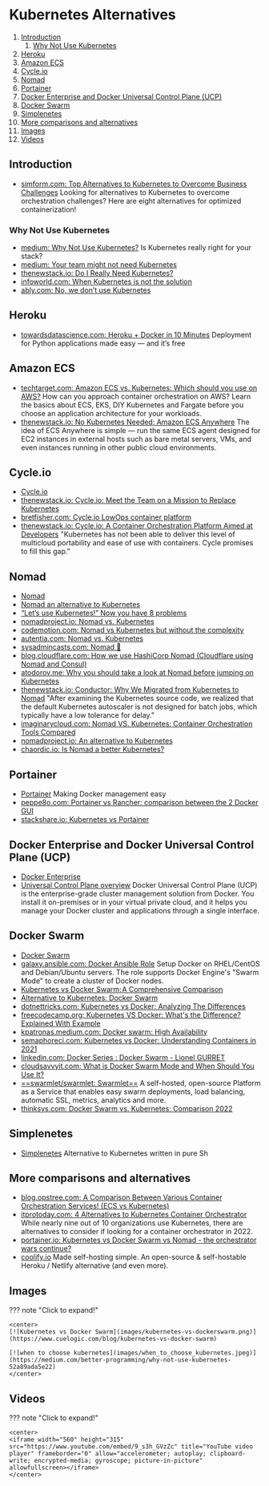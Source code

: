 # Kubernetes Alternatives

1. [Introduction](#introduction)
    1. [Why Not Use Kubernetes](#why-not-use-kubernetes)
2. [Heroku](#heroku)
3. [Amazon ECS](#amazon-ecs)
4. [Cycle.io](#cycleio)
5. [Nomad](#nomad)
6. [Portainer](#portainer)
7. [Docker Enterprise and Docker Universal Control Plane (UCP)](#docker-enterprise-and-docker-universal-control-plane-ucp)
8. [Docker Swarm](#docker-swarm)
9. [Simplenetes](#simplenetes)
10. [More comparisons and alternatives](#more-comparisons-and-alternatives)
11. [Images](#images)
12. [Videos](#videos)

## Introduction

- [simform.com: Top Alternatives to Kubernetes to Overcome Business Challenges](https://www.simform.com/blog/alternatives-to-kubernetes/) Looking for alternatives to Kubernetes to overcome orchestration challenges? Here are eight alternatives for optimized containerization!

### Why Not Use Kubernetes

- [medium: Why Not Use Kubernetes?](https://medium.com/better-programming/why-not-use-kubernetes-52a89ada5e22) Is Kubernetes really right for your stack?
- [medium: Your team might not need Kubernetes](https://medium.com/faun/your-team-might-not-need-kubernetes-57240e8d554a)
- [thenewstack.io: Do I Really Need Kubernetes?](https://thenewstack.io/do-i-really-need-kubernetes/)
- [infoworld.com: When Kubernetes is not the solution](https://www.infoworld.com/article/3604652/when-kubernetes-is-not-the-solution.html)
- [ably.com: No, we don’t use Kubernetes](https://ably.com/blog/no-we-dont-use-kubernetes)

## Heroku

- [towardsdatascience.com: Heroku + Docker in 10 Minutes](https://towardsdatascience.com/heroku-docker-in-10-minutes-f4329c4fd72f) Deployment for Python applications made easy — and it’s free

## Amazon ECS

- [techtarget.com: Amazon ECS vs. Kubernetes: Which should you use on AWS?](https://searchcloudcomputing.techtarget.com/answer/Amazon-ECS-vs-Kubernetes-Which-should-you-use-on-AWS) How can you approach container orchestration on AWS? Learn the basics about ECS, EKS, DIY Kubernetes and Fargate before you choose an application architecture for your workloads.
- [thenewstack.io: No Kubernetes Needed: Amazon ECS Anywhere](https://thenewstack.io/no-kubernetes-needed-amazon-ecs-anywhere/) The idea of ECS Anywhere is simple — run the same ECS agent designed for EC2 instances in external hosts such as bare metal servers, VMs, and even instances running in other public cloud environments.

## Cycle.io

- [Cycle.io](https://cycle.io)
- [thenewstack.io: Cycle.io: Meet the Team on a Mission to Replace Kubernetes](https://thenewstack.io/cycle-io-meet-the-team-on-a-mission-to-replace-kubernetes/)
- [bretfisher.com: Cycle.io LowOps container platform](https://www.bretfisher.com/podcast-136-cycle-io-lowops-container-platform/)
- [thenewstack.io: Cycle.io: A Container Orchestration Platform Aimed at Developers](https://thenewstack.io/cycle-io-a-container-orchestration-platform-aimed-at-developers/) "Kubernetes has not been able to deliver this level of multicloud portability and ease of use with containers. Cycle promises to fill this gap."

## Nomad

- [Nomad](https://nomadproject.io/)
- [Nomad an alternative to Kubernetes](https://blog.nobugware.com/post/2019/nomad_an_alternative_to_kubernetes/)
- [“Let’s use Kubernetes!” Now you have 8 problems](https://pythonspeed.com/articles/dont-need-kubernetes/)
- [nomadproject.io: Nomad vs. Kubernetes](https://www.nomadproject.io/intro/vs/kubernetes/)
- [codemotion.com: Nomad vs Kubernetes but without the complexity](https://www.codemotion.com/magazine/dev-hub/backend-dev/nomad-kubernetes-but-without-the-complexity/)
- [autentia.com: Nomad vs. Kubernetes](https://www.autentia.com/2018/09/20/nomad-vs-kubernetes/)
- [sysadmincasts.com: Nomad 🌟](https://sysadmincasts.com/episodes/74-nomad)
- [blog.cloudflare.com: How we use HashiCorp Nomad (Cloudflare using Nomad and Consul)](https://blog.cloudflare.com/how-we-use-hashicorp-nomad/)
- [atodorov.me: Why you should take a look at Nomad before jumping on Kubernetes](https://atodorov.me/2021/02/27/why-you-should-take-a-look-at-nomad-before-jumping-on-kubernetes)
- [thenewstack.io: Conductor: Why We Migrated from Kubernetes to Nomad](https://thenewstack.io/conductor-why-we-migrated-from-kubernetes-to-nomad/) "After examining the Kubernetes source code, we realized that the default Kubernetes autoscaler is not designed for batch jobs, which typically have a low tolerance for delay."
- [imaginarycloud.com: Nomad VS. Kubernetes: Container Orchestration Tools Compared](https://www.imaginarycloud.com/blog/nomad-vs-kubernetes/)
- [nomadproject.io: An alternative to Kubernetes](https://www.nomadproject.io/docs/nomad-vs-kubernetes/alternative)
- [chaordic.io: Is Nomad a better Kubernetes?](https://chaordic.io/blog/is-nomad-a-better-kubernetes/)

## Portainer

- [Portainer](https://www.portainer.io/) Making Docker management easy
- [peppe8o.com: Portainer vs Rancher: comparison between the 2 Docker GUI](https://peppe8o.com/portainer-vs-rancher-comparison-between-the-2-docker-gui/)
- [stackshare.io: Kubernetes vs Portainer](https://stackshare.io/stackups/kubernetes-vs-portainer)

## Docker Enterprise and Docker Universal Control Plane (UCP)

- [Docker Enterprise](https://docs.docker.com/ee/)
- [Universal Control Plane overview](https://docs.docker.com/ee/ucp/) Docker Universal Control Plane (UCP) is the enterprise-grade cluster management solution from Docker. You install it on-premises or in your virtual private cloud, and it helps you manage your Docker cluster and applications through a single interface.

## Docker Swarm

- [Docker Swarm](https://docs.docker.com/engine/swarm/)
- [galaxy.ansible.com: Docker Ansible Role](https://galaxy.ansible.com/atosatto/docker-swarm) Setup Docker on RHEL/CentOS and Debian/Ubuntu servers. The role supports Docker Engine's "Swarm Mode" to create a cluster of Docker nodes.
- [Kubernetes vs Docker Swarm: A Comprehensive Comparison](https://www.cuelogic.com/blog/kubernetes-vs-docker-swarm)
- [Alternative to Kubernetes: Docker Swarm](https://www.linkedin.com/pulse/alternative-kubernetes-docker-swarm-marcel-koert/)
- [dotnettricks.com: Kubernetes vs Docker: Analyzing The Differences](https://www.dotnettricks.com/learn/docker/kubernetes-vs-docker-analyzing-the-differences)
- [freecodecamp.org: Kubernetes VS Docker: What's the Difference? Explained With Example](https://www.freecodecamp.org/news/kubernetes-vs-docker-whats-the-difference-explained-with-examples/)
- [kpatronas.medium.com: Docker swarm: High Availability](https://kpatronas.medium.com/docker-swarm-high-availability-36ea7ee7f9e8)
- [semaphoreci.com: Kubernetes vs Docker: Understanding Containers in 2021](https://semaphoreci.com/blog/kubernetes-vs-docker)
- [linkedin.com: Docker Series : Docker Swarm - Lionel GURRET](https://www.linkedin.com/pulse/docker-series-swarm-lionel-gurret/)
- [cloudsavvyit.com: What is Docker Swarm Mode and When Should You Use It?](https://www.cloudsavvyit.com/13049/what-is-docker-swarm-mode-and-when-should-you-use-it/)
- [==swarmlet/swarmlet: Swarmlet==](https://github.com/swarmlet/swarmlet) A self-hosted, open-source Platform as a Service that enables easy swarm deployments, load balancing, automatic SSL, metrics, analytics and more.
- [thinksys.com: Docker Swarm vs. Kubernetes: Comparison 2022](https://www.thinksys.com/devops/docker-swarm-vs-kubernetes-comparison/)

## Simplenetes

- [Simplenetes](https://github.com/simplenetes-io/simplenetes) Alternative to Kubernetes written in pure Sh

## More comparisons and alternatives

- [blog.opstree.com: A Comparison Between Various Container Orchestration Services! (ECS vs Kubernetes)](https://blog.opstree.com/2021/06/21/a-comparison-between-various-container-orchestration-services-ecs-vs-kubernetes/)
- [itprotoday.com: 4 Alternatives to Kubernetes Container Orchestrator](https://www.itprotoday.com/hybrid-cloud-and-multicloud/4-alternatives-kubernetes-container-orchestrator) While nearly nine out of 10 organizations use Kubernetes, there are alternatives to consider if looking for a container orchestrator in 2022.
- [portainer.io: Kubernetes vs Docker Swarm vs Nomad - the orchestrator wars continue?](https://www.portainer.io/blog/orchestrator-wars-continue)
- [coolify.io](https://coolify.io) Made self-hosting simple. An open-source & self-hostable Heroku / Netlify alternative (and even more).

## Images

??? note "Click to expand!"

    <center>
    [![Kubernetes vs Docker Swarm](images/kubernetes-vs-dockerswarm.png)](https://www.cuelogic.com/blog/kubernetes-vs-docker-swarm)

    [![when to choose kubernetes](images/when_to_choose_kubernetes.jpeg)](https://medium.com/better-programming/why-not-use-kubernetes-52a89ada5e22)
    </center>

## Videos

??? note "Click to expand!"

    <center>
    <iframe width="560" height="315" src="https://www.youtube.com/embed/9_s3h_GVzZc" title="YouTube video player" frameborder="0" allow="accelerometer; autoplay; clipboard-write; encrypted-media; gyroscope; picture-in-picture" allowfullscreen></iframe>
    </center>
